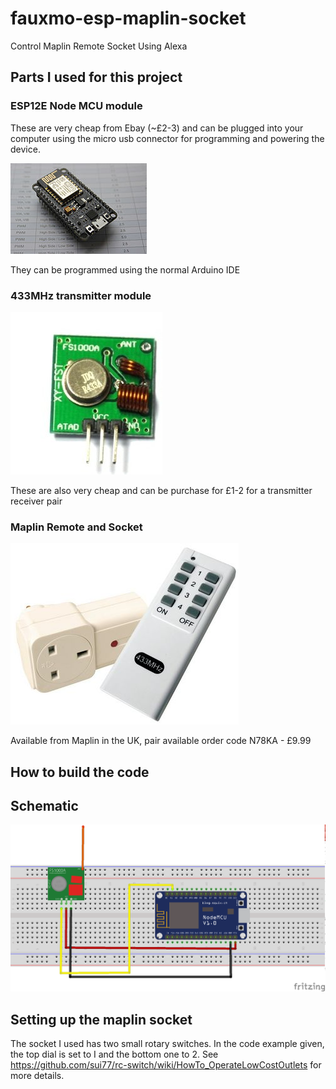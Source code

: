 # fauxmo-esp-maplin-socket
Control Maplin Remote Socket Using Alexa

## Parts I used for this project
### ESP12E Node MCU module
These are very cheap from Ebay (~£2-3) and can be plugged into your computer using the micro usb connector for programming and powering the device.

![NodeMcu](NodeMCU_DEVKIT_1.0.jpg)

They can be programmed using the normal Arduino IDE
### 433MHz transmitter module
![433Mhz Transmitter](433mhztransmitter.jpg)

These are also very cheap and can be purchase for £1-2 for a transmitter receiver pair

### Maplin Remote and Socket
![MaplinSocket](N78KA_2.jpeg)

Available from Maplin in the UK, pair available order code N78KA - £9.99

## How to build the code
## Schematic
![Breadboard Layout](schematics/fauxmo-esp-maplin-socket_bb.png)

## Setting up the maplin socket
The socket I used has two small rotary switches. In the code example given, the top dial is set to I and the bottom one to 2. See https://github.com/sui77/rc-switch/wiki/HowTo_OperateLowCostOutlets for more details.
